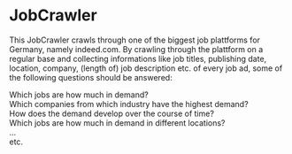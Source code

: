 # JobCrawler
This JobCrawler crawls through one of the biggest job plattforms for Germany, namely indeed.com. By crawling through the plattform on a regular base and collecting informations like job titles, publishing date, location, company, (length of) job description etc. of every job ad, some of the following questions should be answered: 

Which jobs are how much in demand?<br>
Which companies from which industry have the highest demand? <br>
How does the demand develop over the course of time? <br>
Which jobs are how much in demand in different locations? <br>
...<br>
etc. <br>
